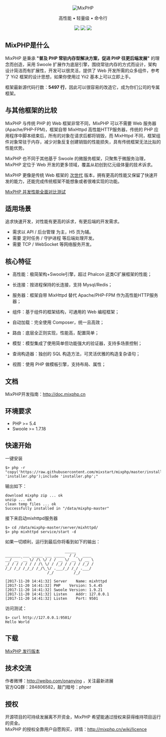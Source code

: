 <br>

<p align="center">
<img src="https://box.kancloud.cn/90f9b3c1d667aefa77b09ea1b7ffb054_120x120.png" alt="MixPHP">
</p>

<p align="center">高性能 • 轻量级 • 命令行</p>

<p align="center">
<img src="https://img.shields.io/badge/downloads-3.8k-green.svg">
<img src="https://img.shields.io/badge/platform-linux%20%7C%20win%20-lightgrey.svg">
<img src="https://img.shields.io/badge/size-172%20KB-green.svg">
</p>

## MixPHP是什么

MixPHP 是秉承 **"普及 PHP 常驻内存型解决方案，促进 PHP 往更后端发展"** 的理念而创造，采用 Swoole 扩展作为底层引擎，围绕常驻内存的方式而设计，架构设计简洁而有扩展性，开发可以很灵活，提供了 Web 开发所需的众多组件，参考了 Yii2 框架的设计思想，如果你使用过 Yii2 基本上可以立即上手。

框架最新源代码行数：**5497 行**，因此可以很容易的改造它，成为你们公司的专属框架。

## 与其他框架的比较

MixPHP 与传统 PHP 的 Web 框架非常不同，MixPHP 可以不需要 Web 服务器(Apache/PHP-FPM)，框架自带 MixHttpd 高性能HTTP服务器，传统的 PHP 应用程序中脚本结束后，所有的对象在请求后都将销毁，而 MixHttpd 不同，框架组件对象常驻于内存，减少对象反复创建销毁的性能损失，具有传统框架无法比拟的性能优势。

MixPHP 也不同于其他基于 Swoole 的微服务框架，只聚焦于微服务治理，MixPHP 定位于 Web 开发的更多领域，覆盖从初创到亿元级体量的技术诉求。

MixPHP 更像是传统 Web 框架的 [次世代](https://baike.baidu.com/item/%E6%AC%A1%E4%B8%96%E4%BB%A3/536193) 版本，拥有更高的性能又保留了快速开发的能力，还能完成传统框架不能想象或者很难实现的功能。

[MixPHP 并发性能全面对比测试](http://www.jianshu.com/p/f769b6be1caf)

## 适用场景

追求快速开发，对性能有更高的诉求，有更后端的开发需求。

* 需求以 API / 后台管理 为主，H5 页为辅。
* 需要 定时任务 / 守护进程 等后端处理开发。
* 需要 TCP / WebSocket 等网络服务开发。

## 核心特征

* 高性能：极简架构+Swoole引擎，超过 Phalcon 这类C扩展框架的性能；

* 长连接：按进程保持的长连接，支持 Mysql/Redis；

* 服务器：框架自带 MixHttpd 替代 Apache/PHP-FPM 作为高性能HTTP服务器；

* 组件：基于组件的框架结构，可通用的 Web 编程框架；

* 自动加载：完全使用 Composer，统一且高效；

* 路由：底层全正则实现，性能高，配置简单；

* 模型：模型集成了使用简单但功能强大的验证器，支持多场景控制；

* 查询构造器：独创的 SQL 构造方法，可灵活优雅的构造复杂语句；

* 视图：使用 PHP 做模板引擎，支持布局、属性；

## 文档

MixPHP开发指南：http://doc.mixphp.cn

## 环境要求

* PHP >= 5.4
* Swoole >= 1.7.18

## 快速开始

一键安装

```
$> php -r "copy('https://raw.githubusercontent.com/mixstart/mixphp/master/installer.php', 'installer.php');include 'installer.php';"
```

输出如下：

```
download mixphp zip ... ok
unzip ... ok
clean temp files ... ok
Successfully installed in "/data/mixphp-master"
```

接下来启动mixhttpd服务器

```
$> cd /data/mixphp-master/server/mixhttpd/
$> php mixhttpd service/start -d
```

如果一切顺利，运行到最后你将看到如下的输出：

```
                           _____
_______ ___ _____ ___ _____  / /_  ____
__/ __ `__ \/ /\ \/ / / __ \/ __ \/ __ \
_/ / / / / / / /\ \/ / /_/ / / / / /_/ /
/_/ /_/ /_/_/ /_/\_\/ .___/_/ /_/ .___/
                   /_/         /_/

[2017-11-20 14:41:32] Server    Name: mixhttpd
[2017-11-20 14:41:32] PHP    Version: 5.4.45
[2017-11-20 14:41:32] Swoole Version: 1.9.21
[2017-11-20 14:41:32] Listen    Addr: 127.0.0.1
[2017-11-20 14:41:32] Listen    Port: 9501
```

访问测试：

```
$> curl http://127.0.0.1:9501/
Hello World
```

## 下载

[MixPHP 发行版本](https://github.com/mixstart/mixphp/releases)

## 技术交流

作者微博：http://weibo.com/onanying ，关注最新进展     
官方QQ群：284806582，敲门暗号：phper

## 授权

开源项目的可持续发展离不开资金，MixPHP 希望能通过授权来获得维持项目运行的资金。    
MixPHP 的授权全靠用户自愿购买，详情：http://mixphp.cn/wiki/licence

